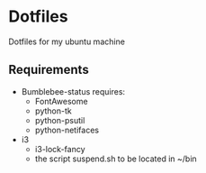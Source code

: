 # Dotfiles

Dotfiles for my ubuntu machine

## Requirements

- Bumblebee-status requires:
  - FontAwesome
  - python-tk
  - python-psutil
  - python-netifaces
- i3
  - i3-lock-fancy
  - the script suspend.sh to be located in ~/bin
